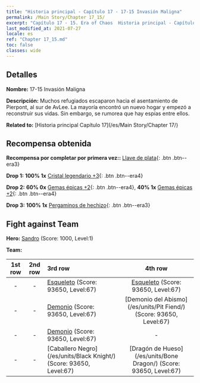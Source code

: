 ```yaml
---
title: "Historia principal - Capítulo 17 - 17-15 Invasión Maligna"
permalink: /Main Story/Chapter 17_15/
excerpt: "Capítulo 17 - 15. Era of Chaos  Historia principal - Capítulo 17_15. 17-15 Invasión Maligna"
last_modified_at: 2021-07-27
locale: es
ref: "Chapter 17_15.md"
toc: false
classes: wide
---
```


## Detalles

 **Nombre:** 17-15 Invasión Maligna

 **Descripción:** Muchos refugiados escaparon hacia el asentamiento de Pierpont, al sur de AvLee. La mayoría encontró un nuevo hogar y empezó a reconstruir sus vidas. Sin embargo, se rumorea que hay espías entre ellos.

 **Related to:** [Historia principal Capítulo 17](/es/Main Story/Chapter 17/)

## Recompensa obtenida

 **Recompensa por completar por primera vez::** [Llave de plata](/ItemsES/con_693/){: .btn .btn--era3}

 **Drop 1:** **100% 1x** [Cristal legendario +3](/ItemsES/mat_59/){: .btn .btn--era4}

 **Drop 2:** **60% 0x** [Gemas épicas +2](/ItemsES/mat_51/){: .btn .btn--era4}, **40% 1x** [Gemas épicas +2](/ItemsES/mat_51/){: .btn .btn--era4}

 **Drop 3:** **100% 1x** [Pergaminos de hechizo](/ItemsES/con_694/){: .btn .btn--era3}


## Fight against Team
 **Hero:** [Sandro](/es/heroes/Sandro/) (Score: 1000, Level:1)

 **Team:**


  | 1st row | 2nd row | 3rd row | 4th row |
  |:----:|:----:|:----|:----:|
  | - | - | [Esqueleto](/es/units/Skeleton/) (Score: 93650, Level:67)  | [Esqueleto](/es/units/Skeleton/) (Score: 93650, Level:67)  |
  | - | - | [Demonio](/es/units/Demon/) (Score: 93650, Level:67)  | [Demonio del Abismo](/es/units/Pit Fiend/) (Score: 93650, Level:67)  |
  | - | - | [Demonio](/es/units/Demon/) (Score: 93650, Level:67)  | - |
  | - | - | [Caballero Negro](/es/units/Black Knight/) (Score: 93650, Level:67)  | [Dragón de Hueso](/es/units/Bone Dragon/) (Score: 93650, Level:67)  |



